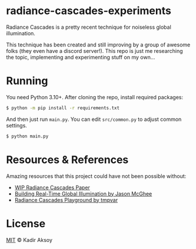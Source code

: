 # radiance-cascades-experiments
Radiance Cascades is a pretty recent technique for noiseless global illumination.

This technique has been created and still improving by a group of awesome folks (they even have a discord server!). This repo is just me researching the topic, implementing and experimenting stuff on my own...



# Running
You need Python 3.10+. After cloning the repo, install required packages:
```sh
$ python -m pip install -r requirements.txt
```
And then just run `main.py`. You can edit `src/common.py` to adjust common settings.
```sh
$ python main.py
```


# Resources & References
Amazing resources that this project could have not been possible without:
- [WIP Radiance Cascades Paper](https://drive.google.com/file/d/1L6v1_7HY2X-LV3Ofb6oyTIxgEaP4LOI6/view)
- [Building Real-Time Global Illumination by Jason McGhee](https://jason.today/gi)
- [Radiance Cascades Playground by tmpvar](https://tmpvar.com/poc/radiance-cascades/)



# License
[MIT](LICENSE) © Kadir Aksoy